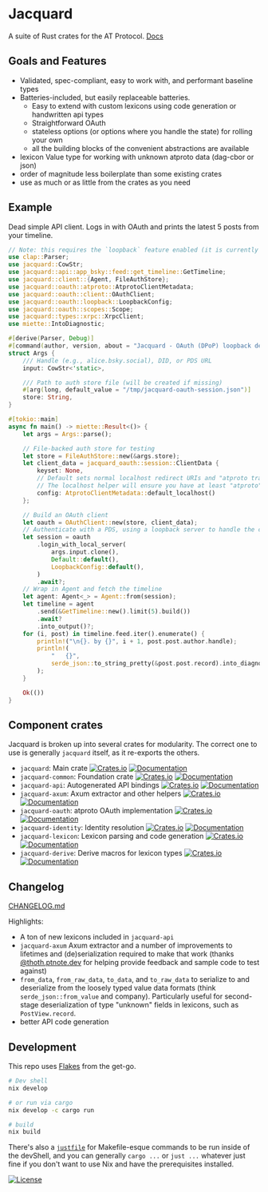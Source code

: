 # Jacquard

A suite of Rust crates for the AT Protocol. [Docs](https://docs.rs/jacquard/latest/jacquard/)

## Goals and Features

- Validated, spec-compliant, easy to work with, and performant baseline types
- Batteries-included, but easily replaceable batteries.
   - Easy to extend with custom lexicons using code generation or handwritten api types
   - Straightforward OAuth
   - stateless options (or options where you handle the state) for rolling your own
   - all the building blocks of the convenient abstractions are available
- lexicon Value type for working with unknown atproto data (dag-cbor or json)
- order of magnitude less boilerplate than some existing crates
- use as much or as little from the crates as you need

## Example

Dead simple API client. Logs in with OAuth and prints the latest 5 posts from your timeline.

```rust
// Note: this requires the `loopback` feature enabled (it is currently by default)
use clap::Parser;
use jacquard::CowStr;
use jacquard::api::app_bsky::feed::get_timeline::GetTimeline;
use jacquard::client::{Agent, FileAuthStore};
use jacquard::oauth::atproto::AtprotoClientMetadata;
use jacquard::oauth::client::OAuthClient;
use jacquard::oauth::loopback::LoopbackConfig;
use jacquard::oauth::scopes::Scope;
use jacquard::types::xrpc::XrpcClient;
use miette::IntoDiagnostic;

#[derive(Parser, Debug)]
#[command(author, version, about = "Jacquard - OAuth (DPoP) loopback demo")]
struct Args {
    /// Handle (e.g., alice.bsky.social), DID, or PDS URL
    input: CowStr<'static>,

    /// Path to auth store file (will be created if missing)
    #[arg(long, default_value = "/tmp/jacquard-oauth-session.json")]
    store: String,
}

#[tokio::main]
async fn main() -> miette::Result<()> {
    let args = Args::parse();

    // File-backed auth store for testing
    let store = FileAuthStore::new(&args.store);
    let client_data = jacquard_oauth::session::ClientData {
        keyset: None,
        // Default sets normal localhost redirect URIs and "atproto transition:generic" scopes.
        // The localhost helper will ensure you have at least "atproto" and will fix urls
        config: AtprotoClientMetadata::default_localhost()
    };

    // Build an OAuth client
    let oauth = OAuthClient::new(store, client_data);
    // Authenticate with a PDS, using a loopback server to handle the callback flow
    let session = oauth
        .login_with_local_server(
            args.input.clone(),
            Default::default(),
            LoopbackConfig::default(),
        )
        .await?;
    // Wrap in Agent and fetch the timeline
    let agent: Agent<_> = Agent::from(session);
    let timeline = agent
        .send(&GetTimeline::new().limit(5).build())
        .await?
        .into_output()?;
    for (i, post) in timeline.feed.iter().enumerate() {
        println!("\n{}. by {}", i + 1, post.post.author.handle);
        println!(
            "   {}",
            serde_json::to_string_pretty(&post.post.record).into_diagnostic()?
        );
    }

    Ok(())
}

```

## Component crates

Jacquard is broken up into several crates for modularity. The correct one to use is generally `jacquard` itself, as it re-exports the others.
- `jacquard`: Main crate [![Crates.io](https://img.shields.io/crates/v/jacquard.svg)](https://crates.io/crates/jacquard) [![Documentation](https://docs.rs/jacquard/badge.svg)](https://docs.rs/jacquard)
- `jacquard-common`: Foundation crate [![Crates.io](https://img.shields.io/crates/v/jacquard-common.svg)](https://crates.io/crates/jacquard-common) [![Documentation](https://docs.rs/jacquard-common/badge.svg)](https://docs.rs/jacquard-common)
- `jacquard-api`: Autogenerated API bindings [![Crates.io](https://img.shields.io/crates/v/jacquard-api.svg)](https://crates.io/crates/jacquard-api) [![Documentation](https://docs.rs/jacquard-api/badge.svg)](https://docs.rs/jacquard-api)
- `jacquard-axum`: Axum extractor and other helpers [![Crates.io](https://img.shields.io/crates/v/jacquard-axum.svg)](https://crates.io/crates/jacquard-axum) [![Documentation](https://docs.rs/jacquard-axum/badge.svg)](https://docs.rs/jacquard-axum)
- `jacquard-oauth`: atproto OAuth implementation [![Crates.io](https://img.shields.io/crates/v/jacquard-oauth.svg)](https://crates.io/crates/jacquard-oauth) [![Documentation](https://docs.rs/jacquard-oauth/badge.svg)](https://docs.rs/jacquard-oauth)
- `jacquard-identity`: Identity resolution [![Crates.io](https://img.shields.io/crates/v/jacquard-identity.svg)](https://crates.io/crates/jacquard-identity) [![Documentation](https://docs.rs/jacquard-identity/badge.svg)](https://docs.rs/jacquard-identity)
- `jacquard-lexicon`: Lexicon parsing and code generation [![Crates.io](https://img.shields.io/crates/v/jacquard-lexicon.svg)](https://crates.io/crates/jacquard-lexicon) [![Documentation](https://docs.rs/jacquard-lexicon/badge.svg)](https://docs.rs/jacquard-lexicon)
- `jacquard-derive`: Derive macros for lexicon types [![Crates.io](https://img.shields.io/crates/v/jacquard-derive.svg)](https://crates.io/crates/jacquard-derive) [![Documentation](https://docs.rs/jacquard-derive/badge.svg)](https://docs.rs/jacquard-derive)

## Changelog

[CHANGELOG.md](./CHANGELOG.md)

Highlights:

- A ton of new lexicons included in `jacquard-api`
- `jacquard-axum` Axum extractor and a number of improvements to lifetimes and (de)serialization required to make that work (thanks [@thoth.ptnote.dev](https://tangled.org/@thoth.ptnote.dev) for helping provide feedback and sample code to test against)
- `from_data`, `from_raw_data`, `to_data`, and `to_raw_data` to serialize to and deserialize from the loosely typed value data formats (think `serde_json::from_value` and company). Particularly useful for second-stage deserialization of type "unknown" fields in lexicons, such as `PostView.record`.
- better API code generation

## Development

This repo uses [Flakes](https://nixos.asia/en/flakes) from the get-go.

```bash
# Dev shell
nix develop

# or run via cargo
nix develop -c cargo run

# build
nix build
```

There's also a [`justfile`](https://just.systems/) for Makefile-esque commands to be run inside of the devShell, and you can generally `cargo ...` or `just ...` whatever just fine if you don't want to use Nix and have the prerequisites installed.

[![License](https://img.shields.io/crates/l/jacquard.svg)](./LICENSE)
